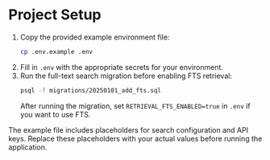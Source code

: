 # Project Setup

1. Copy the provided example environment file:
   ```bash
   cp .env.example .env
   ```
2. Fill in `.env` with the appropriate secrets for your environment.
3. Run the full-text search migration before enabling FTS retrieval:
   ```bash
   psql -f migrations/20250101_add_fts.sql
   ```
   After running the migration, set `RETRIEVAL_FTS_ENABLED=true` in `.env` if you want to use FTS.

The example file includes placeholders for search configuration and API keys. Replace these placeholders with your actual values before running the application.
